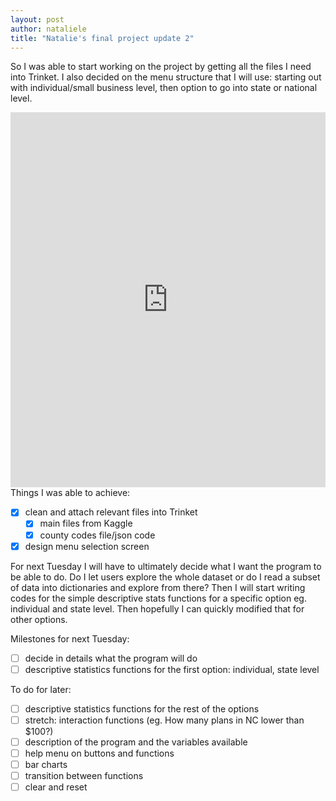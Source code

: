 ```yaml
---
layout: post
author: nataliele
title: "Natalie's final project update 2"
---
```


So I was able to start working on the project by getting all the files I need into Trinket. I also decided on the menu structure that I will use: starting out with individual/small business level, then option to go into state or national level.
<iframe src="https://trinket.io/embed/python3/5305b98cb8" width="100%" height="600" frameborder="0" marginwidth="0" marginheight="0" allowfullscreen></iframe>
Things I was able to achieve:
 
 - [x] clean and attach relevant files into Trinket
   - [x] main files from Kaggle
   - [x] county codes file/json code
 - [x] design menu selection screen
 
 For next Tuesday I will have to ultimately decide what I want the program to be able to do. Do I let users explore the whole dataset or do I read a subset of data into dictionaries and explore from there? Then I will start writing codes for the simple descriptive stats functions for a specific option eg. individual and state level. Then hopefully I can quickly modified that for other options.

 Milestones for next Tuesday:

 - [ ] decide in details what the program will do
 - [ ] descriptive statistics functions for the first option: individual, state level
 
 To do for later:
 
 - [ ] descriptive statistics functions for the rest of the options
 - [ ] stretch: interaction functions (eg. How many plans in NC lower than $100?)
 - [ ] description of the program and the variables available
 - [ ] help menu on buttons and functions
 - [ ] bar charts
 - [ ] transition between functions
 - [ ] clear and reset
